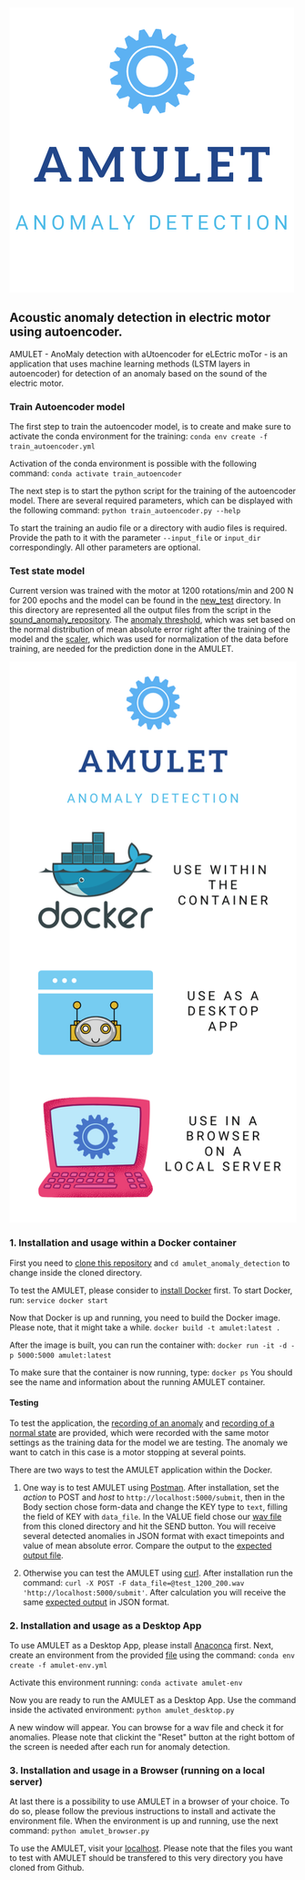 ![alt text](https://github.com/petrokvitka/amulet_anomaly_detection/blob/master/static/css/amulet_logo_huge.png)
## Acoustic anomaly detection in electric motor using autoencoder.

AMULET - AnoMaly detection with aUtoencoder for eLEctric moTor - is an application that uses machine learning methods (LSTM layers in autoencoder) for detection of an anomaly based on the sound of the electric motor.

### Train Autoencoder model
The first step to train the autoencoder model, is to create and make sure to activate the conda environment for the training:
`conda env create -f train_autoencoder.yml`

Activation of the conda environment is possible with the following command:
`conda activate train_autoencoder`

The next step is to start the python script for the training of the autoencoder model. There are several required parameters, which can be displayed with the following command:
`python train_autoencoder.py --help`

To start the training an audio file or a directory with audio files is required. Provide the path to it with the parameter `--input_file` or `input_dir` correspondingly. All other parameters are optional.




### Test state model
Current version was trained with the motor at 1200 rotations/min and 200 N for 200 epochs and the model can be found in the [new_test](./new_test) directory. In this directory are represented all the output files from the script in the [sound_anomaly_repository](https://github.com/petrokvitka/bearing_nn). The [anomaly threshold](./new_test/anomality_threshold), which was set based on the normal distribution of mean absolute error right after the training of the model and the [scaler](./new_test/scaler), which was used for normalization of the data before training, are needed for the prediction done in the AMULET. 

![alt_text](https://github.com/petrokvitka/amulet_anomaly_detection/blob/master/static/img/amulet_usage.png)

### 1. Installation and usage within a Docker container

First you need to [clone this repository](https://help.github.com/en/github/creating-cloning-and-archiving-repositories/cloning-a-repository) and `cd amulet_anomaly_detection` to change inside the cloned directory. 

To test the AMULET, please consider to [install Docker](https://docs.docker.com/get-docker/) first.
To start Docker, run:
`service docker start`

Now that Docker is up and running, you need to build the Docker image. Please note, that it might take a while.
`docker build -t amulet:latest .`

After the image is built, you can run the container with:
`docker run -it -d -p 5000:5000 amulet:latest`

To make sure that the container is now running, type:
`docker ps`
You should see the name and information about the running AMULET container.

#### Testing
To test the application, the [recording of an anomaly](https://github.com/petrokvitka/amulet_anomaly_detection/blob/master/test_1200_200.wav) and [recording of a normal state](https://github.com/petrokvitka/amulet_anomaly_detection/blob/master/good.wav) are provided, which were recorded with the same motor settings as the training data for the model we are testing. The anomaly we want to catch in this case is a motor stopping at several points. 

There are two ways to test the AMULET application within the Docker.

1. One way is to test AMULET using [Postman](https://www.postman.com/). After installation, set the _action_ to POST and _host_ to `http://localhost:5000/submit`, then in the Body section chose form-data and change the KEY type to `text`, filling the field of KEY with `data_file`. In the VALUE field chose our [wav file](https://github.com/petrokvitka/amulet_anomaly_detection/blob/master/test_1200_200.wav) from this cloned directory and hit the SEND button. You will receive several detected anomalies in JSON format with exact timepoints and value of mean absolute error. Compare the output to the [expected output file](https://github.com/petrokvitka/amulet_anomaly_detection/blob/master/expected_output.json).

2. Otherwise you can test the AMULET using [curl](https://curl.haxx.se/download.html). After installation run the command:
`curl -X POST -F data_file=@test_1200_200.wav 'http://localhost:5000/submit'`. After calculation you will receive the same [expected output](https://github.com/petrokvitka/amulet_anomaly_detection/blob/master/expected_output.json) in JSON format.


### 2. Installation and usage as a Desktop App
To use AMULET as a Desktop App, please install [Anaconca](https://docs.anaconda.com/anaconda/install/) first. Next, create an environment from the provided [file](https://github.com/petrokvitka/amulet_anomaly_detection/blob/master/amulet-env.yml) using the command:
`conda env create -f amulet-env.yml`

Activate this environment running:
`conda activate amulet-env`

Now you are ready to run the AMULET as a Desktop App. Use the command inside the activated environment:
`python amulet_desktop.py`

A new window will appear. You can browse for a wav file and check it for anomalies. Please note that clickint the "Reset" button at the right bottom of the screen is needed after each run for anomaly detection.

### 3. Installation and usage in a Browser (running on a local server)
At last there is a possibility to use AMULET in a browser of your choice. To do so, please follow the previous instructions to install and activate the environment file. When the environment is up and running, use the next command:
`python amulet_browser.py`

To use the AMULET, visit your [localhost](http://localhost:5000). Please note that the files you want to test with AMULET should be transfered to this very directory you have cloned from Github.

